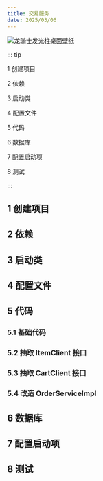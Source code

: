 ```yaml
---
title: 交易服务
date: 2025/03/06
---
```


![龙骑士发光柱桌面壁纸](https://bizhi1.com/wp-content/uploads/2024/12/dragon-knight-glowing-pillar-desktop-wallpaper-4k.jpg)

::: tip

1 创建项目

2 依赖

3 启动类

4 配置文件

5 代码

6 数据库

7 配置启动项

8 测试

:::

## 1 创建项目

## 2 依赖

## 3 启动类

## 4 配置文件

## 5 代码

### 5.1 基础代码

### 5.2 抽取 ItemClient 接口

### 5.3 抽取 CartClient 接口

### 5.4 改造 OrderServiceImpl

## 6 数据库

## 7 配置启动项

## 8 测试